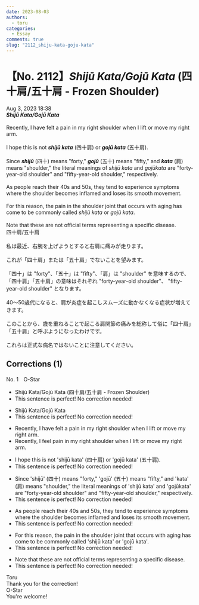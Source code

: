 ```yaml
---
date: 2023-08-03
authors:
  - toru
categories:
  - Essay
comments: true
slug: "2112_shiju-kata-goju-kata"
---
```


# 【No. 2112】<strong><em>Shijū Kata/Gojū Kata</strong></em> (四十肩/五十肩 - Frozen Shoulder)
<div class="date">Aug 3, 2023 18:38</div>
<div id="post"><div id="body_show_ori">
<strong><em>Shijū Kata/Gojū Kata</strong></em><br/><br/>Recently, I have felt a pain in my right shoulder when I lift or move my right arm.<br/><br/>I hope this is not <strong><em>shijū kata</em></strong> (四十肩) or <strong><em>gojū kata</em></strong> (五十肩).<br/><br/>Since <strong><em>shijū</em></strong> (四十) means "forty," <strong><em>gojū</em></strong> (五十) means "fifty," and <strong><em>kata</em></strong> (肩) means "shoulder," the literal meanings of <em>shijū kata</em> and <em>gojūkata</em> are "forty-year-old shoulder" and "fifty-year-old shoulder," respectively.<br/><br/>As people reach their 40s and 50s, they tend to experience symptoms where the shoulder becomes inflamed and loses its smooth movement.<br/><br/>For this reason, the pain in the shoulder joint that occurs with aging has come to be commonly called <em>shijū kata</em> or <em>gojū kata</em>.<br/><br/>Note that these are not official terms representing a specific disease.
</div></div>

<!-- more -->

<div id="post_ja"><div id="body_show_mo">
四十肩/五十肩<br/><br/>私は最近、右腕を上げようとすると右肩に痛みが走ります。<br/><br/>これが「四十肩」または「五十肩」でないことを望みます。<br/><br/>「四十」は "forty"、「五十」は "fifty"、「肩」は "shoulder" を意味するので、「四十肩」「五十肩」の意味はそれぞれ "forty-year-old shoulder"、 "fifty-year-old shoulder" となります。<br/><br/>40～50歳代になると、肩が炎症を起こしスムーズに動かなくなる症状が増えてきます。<br/><br/>このことから、歳を重ねることで起こる肩関節の痛みを総称して俗に「四十肩」「五十肩」と呼ぶようになったわけです。<br/><br/>これらは正式な病名ではないことに注意してください。
</div></div>

## Corrections (1)
<div id="block"><div class="first_name"> No. 1　<span class="just_name">O-Star</span></div><div id="block2">
<ul class="correction_field">
<li class="incorrect">Shijū Kata/Gojū Kata (四十肩/五十肩 - Frozen Shoulder)</li>
<li class="corrected perfect">This sentence is perfect! No correction needed!</li>
</ul>
<ul class="correction_field">
<li class="incorrect">Shijū Kata/Gojū Kata</li>
<li class="corrected perfect">This sentence is perfect! No correction needed!</li>
</ul>
<ul class="correction_field">
<li class="incorrect">Recently, I have felt a pain in my right shoulder when I lift or move my right arm.</li>
<li class="corrected correct">
Recently, I <span class="f_bold">feel</span> pain in my right shoulder when I lift or move my right arm.
</li>
</ul>
<ul class="correction_field">
<li class="incorrect">I hope this is not 'shijū kata' (四十肩) or 'gojū kata' (五十肩).</li>
<li class="corrected perfect">This sentence is perfect! No correction needed!</li>
</ul>
<ul class="correction_field">
<li class="incorrect">Since 'shijū' (四十) means "forty," 'gojū' (五十) means "fifty," and 'kata' (肩) means "shoulder," the literal meanings of 'shijū kata' and 'gojūkata' are "forty-year-old shoulder" and "fifty-year-old shoulder," respectively.</li>
<li class="corrected perfect">This sentence is perfect! No correction needed!</li>
</ul>
<ul class="correction_field">
<li class="incorrect">As people reach their 40s and 50s, they tend to experience symptoms where the shoulder becomes inflamed and loses its smooth movement.</li>
<li class="corrected perfect">This sentence is perfect! No correction needed!</li>
</ul>
<ul class="correction_field">
<li class="incorrect">For this reason, the pain in the shoulder joint that occurs with aging has come to be commonly called 'shijū kata' or 'gojū kata'.</li>
<li class="corrected perfect">This sentence is perfect! No correction needed!</li>
</ul>
<ul class="correction_field">
<li class="incorrect">Note that these are not official terms representing a specific disease.</li>
<li class="corrected perfect">This sentence is perfect! No correction needed!</li>
</ul>
</div><div class="name"><span class="just_name">Toru</span><br>
Thank you for the correction!
</div>
<div class="name"><span class="just_name">O-Star</span><br>
You're welcome!
</div>
</div>

